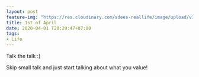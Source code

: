 ```yaml
---
layout: post
feature-img: "https://res.cloudinary.com/sdees-reallife/image/upload/v1555658919/sample_feature_img.png"
title: 1st of April
date: 2020-04-01 T20:29:47+07:00
tags:
- Life
---
```

Talk the talk :)

<i class="fa fa-child" style="color:plum"></i>

Skip small talk and just start talking about what you value!
